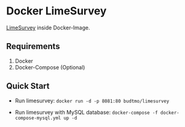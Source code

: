 Docker LimeSurvey
=================

[LimeSurvey](https://github.com/LimeSurvey/LimeSurvey) inside Docker-Image.

Requirements
------------
1. Docker
2. Docker-Compose (Optional)


Quick Start
-----------

- Run limesurvey: ```docker run -d -p 8081:80 budtmo/limesurvey```

- Run limesurvey with MySQL database: ```docker-compose -f docker-compose-mysql.yml up -d```
